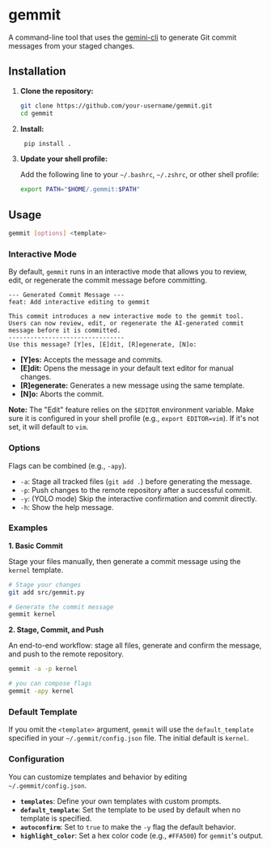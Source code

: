 # gemmit

A command-line tool that uses the [gemini-cli](https://github.com/google-gemini/gemini-cli?tab=readme-ov-file#quickstart) to generate Git commit messages from your staged changes.

## Installation

1.  **Clone the repository:**
    ```bash
    git clone https://github.com/your-username/gemmit.git
    cd gemmit
    ```

2.  **Install:**
    ```bash
     pip install .
    ```

3.  **Update your shell profile:**

    Add the following line to your `~/.bashrc`, `~/.zshrc`, or other shell profile:
    ```bash
    export PATH="$HOME/.gemmit:$PATH"
    ```

## Usage

```bash
gemmit [options] <template>
```

### Interactive Mode

By default, `gemmit` runs in an interactive mode that allows you to review, edit, or regenerate the commit message before committing.

```
--- Generated Commit Message ---
feat: Add interactive editing to gemmit

This commit introduces a new interactive mode to the gemmit tool.
Users can now review, edit, or regenerate the AI-generated commit
message before it is committed.
--------------------------------
Use this message? [Y]es, [E]dit, [R]egenerate, [N]o:
```

*   **[Y]es:** Accepts the message and commits.
*   **[E]dit:** Opens the message in your default text editor for manual changes.
*   **[R]egenerate:** Generates a new message using the same template.
*   **[N]o:** Aborts the commit.

**Note:** The "Edit" feature relies on the `$EDITOR` environment variable. Make sure it is configured in your shell profile (e.g., `export EDITOR=vim`). If it's not set, it will default to `vim`.

### Options

Flags can be combined (e.g., `-apy`).

*   `-a`: Stage all tracked files (`git add .`) before generating the message.
*   `-p`: Push changes to the remote repository after a successful commit.
*   `-y`: (YOLO mode) Skip the interactive confirmation and commit directly.
*   `-h`: Show the help message.

### Examples

**1. Basic Commit**

Stage your files manually, then generate a commit message using the `kernel` template.

```bash
# Stage your changes
git add src/gemmit.py

# Generate the commit message
gemmit kernel
```

**2. Stage, Commit, and Push**

An end-to-end workflow: stage all files, generate and confirm the message, and push to the remote repository.

```bash
gemmit -a -p kernel

# you can compose flags
gemmit -apy kernel
```

### Default Template

If you omit the `<template>` argument, `gemmit` will use the `default_template` specified in your `~/.gemmit/config.json` file. The initial default is `kernel`.

### Configuration

You can customize templates and behavior by editing `~/.gemmit/config.json`.

*   **`templates`**: Define your own templates with custom prompts.
*   **`default_template`**: Set the template to be used by default when no template is specified.
*   **`autoconfirm`**: Set to `true` to make the `-y` flag the default behavior.
*   **`highlight_color`**: Set a hex color code (e.g., `#FFA500`) for `gemmit`'s output.

